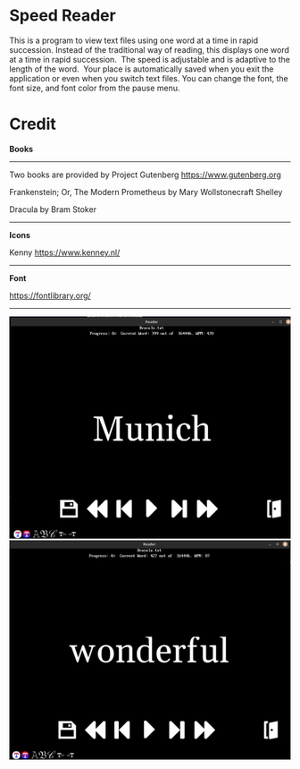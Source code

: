 # Speed Reader
This is a program to view text files using one word at a time in rapid succession. Instead of the traditional way of reading, this displays one word at a time in rapid succession. 
The speed is adjustable and is adaptive to the length of the word.  Your place is automatically saved when you exit the application or even when you switch text files. You can change the font, the font size, and font color from the pause menu.


# Credit
**Books**

---

Two books are provided by Project Gutenberg https://www.gutenberg.org

Frankenstein; Or, The Modern Prometheus by Mary Wollstonecraft Shelley

Dracula by Bram Stoker

---

**Icons**

Kenny https://www.kenney.nl/

---

**Font**

https://fontlibrary.org/

---

![SCREENSHOT](https://github.com/mechatronic3000/speedreader/blob/main//screenshot1.png)
![SCREENSHOT](https://github.com/mechatronic3000/speedreader/blob/main//screenshot2.png)
